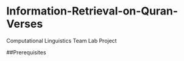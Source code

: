 # Information-Retrieval-on-Quran-Verses
Computational Linguistics Team Lab Project 

##Prerequisites

